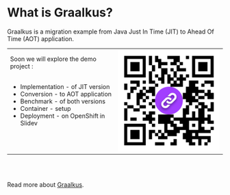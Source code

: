 # What is Graalkus?

Graalkus is a migration example from Java Just In Time (JIT) to Ahead Of Time (AOT) application.

<table>
  <tr>
    <td style="width: 50%">
Soon we will explore the demo project :
<br/>
<br/>
<ul>
<li>Implementation - of JIT version</li>
<li>Conversion - to AOT application</li>
<li>Benchmark - of both versions</li>
<li>Container - setup</li>
<li>Deployment - on OpenShift in Slidev</li>
</ul>
<br/>
<br/>
    </td>
    <td style="width: 50%">
      <img alt="QR Code Graalkus" src="../images/graalkus_qr.svg" width="100%" />
    </td>
  </tr>
</table>


  <br>
  <br>

Read more about [Graalkus](https://github.com/fugerit-org/graalkus).

<!--
You can have `style` tag in markdown to override the style for the current page.
Learn more: https://sli.dev/features/slide-scope-style
-->